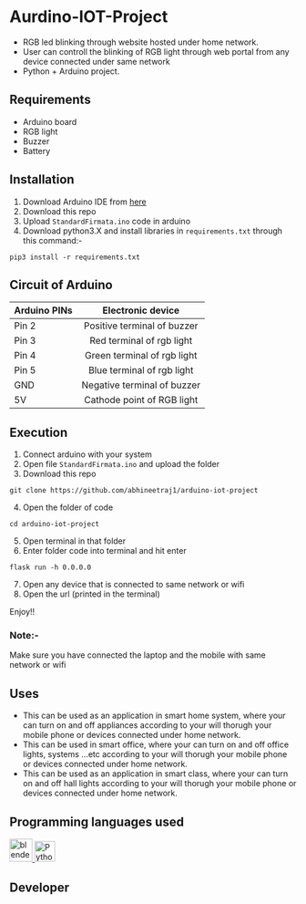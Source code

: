# Aurdino-IOT-Project
* RGB led blinking through website hosted under home network.
* User can controll the blinking of RGB light through web portal  from any device connected under same network
* Python + Arduino project.

## Requirements
* Arduino board
* RGB light
* Buzzer
* Battery

## Installation
1) Download Arduino IDE from [here](https://support.arduino.cc/hc/en-us/articles/360019833020-Download-and-install-Arduino-IDE)
2) Download this repo
3) Upload ```StandardFirmata.ino``` code in arduino
4) Download python3.X and install libraries in ```requirements.txt``` through this command:-
```
pip3 install -r requirements.txt
```


## Circuit of Arduino

| Arduino PINs | Electronic device |
|------|:------:|
|  Pin 2 | Positive terminal of buzzer |
|  Pin 3 | Red terminal of rgb light |
|  Pin 4 | Green terminal of rgb light |
|  Pin 5 | Blue terminal of rgb light |
|  GND   | Negative terminal of buzzer |
|  5V    | Cathode point of RGB light |

## Execution
1)	Connect arduino with your system
2)	Open file ```StandardFirmata.ino``` and upload the folder
3)	Download this repo
```
git clone https://github.com/abhineetraj1/arduino-iot-project
```
4)	Open the folder of code
```
cd arduino-iot-project
```
5)	Open terminal in that folder
6)	Enter folder code into terminal and hit enter
```
flask run -h 0.0.0.0
```
7)	Open any device that is connected to same network or wifi
8)	Open the url (printed in the terminal)

Enjoy!!

### Note:-	
Make sure you have connected the laptop and the mobile with same network or wifi

## Uses
*	This can be used as an application in smart home system, where your can turn on and off appliances according to your will thorugh your mobile phone or devices connected under home network.
*	This can be used in smart office, where your can turn on and off office lights, systems ...etc according to your will thorugh your mobile phone or devices connected under home network.
*	This can be used as an application in smart class, where your can turn on and off hall lights according to your will thorugh your mobile phone or devices connected under home network.

## Programming languages used
<a href="https://www.arduino.cc/" target="_blank" rel="noreferrer"> <img src="https://cdn.arduino.cc/header-footer/prod/assets/favicon-arduino/favicon.ico" alt="blender" width="40" height="40"/> </a><a href="https://www.python.org/" target="_blank" rel="noreferrer"><img src="https://raw.githubusercontent.com/danielcranney/readme-generator/main/public/icons/skills/python-colored.svg" width="36" height="36" alt="Python" /></a>

## Developer
